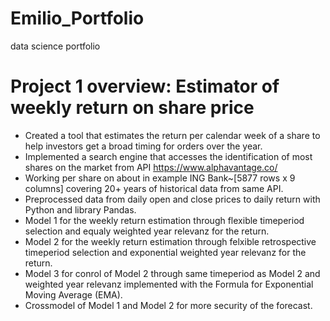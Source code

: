 # Emilio_Portfolio
data science portfolio
# Project 1 overview: Estimator of weekly return on share price
* Created a tool that estimates the return per calendar week of a share to help investors get a broad timing for orders over the year. 
* Implemented a search engine that accesses the identification of most shares on the market from API https://www.alphavantage.co/
* Working per share on about in example ING Bank~[5877 rows x 9 columns] covering 20+ years of historical data from same API.
* Preprocessed data from daily open and close prices to daily return with Python and library Pandas.
* Model 1 for the weekly return estimation through flexible timeperiod selection and equaly weighted year relevanz for the return.
* Model 2 for the weekly return estimation through felxible retrospective timeperiod selection and exponential weighted year relevanz for the return.
* Model 3 for conrol of Model 2 through same timeperiod as Model 2 and weighted year relevanz implemented with the Formula for Exponential Moving Average (EMA).
* Crossmodel of Model 1 and Model 2 for more security of the forecast.
